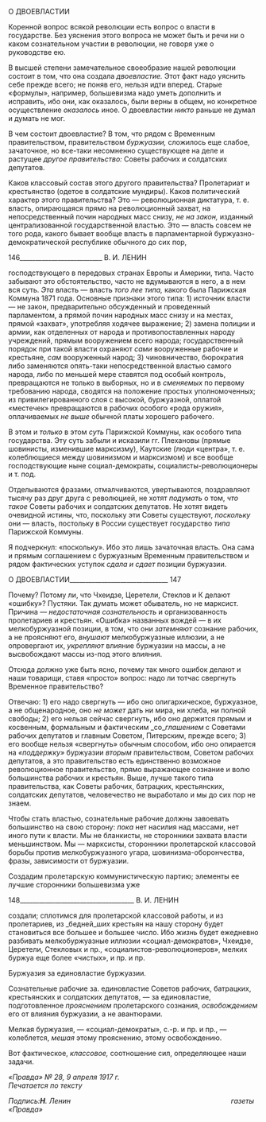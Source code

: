 О ДВОЕВЛАСТИИ

Коренной вопрос всякой революции есть вопрос о власти в государстве. Без уясне­ния этого вопроса не может быть и речи ни о каком сознательном участии в револю­ции, не говоря уже о руководстве ею.

В высшей степени замечательное своеобразие нашей революции состоит в том, что она создала _двоевластие._ Этот факт надо уяснить себе прежде всего; не поняв его, нельзя идти вперед. Старые «формулы», например, большевизма надо уметь дополнить и исправить, ибо они, как оказалось, были верны в общем, но конкретное осуществле­ние _оказалось_ иное. О двоевластии _никто_ раньше не думал и думать не мог.

В чем состоит двоевластие? В том, что рядом с Временным правительством, прави­тельством _буржуазии,_ сложилось еще слабое, зачаточное, но все-таки несомненно су­ществующее на деле и растущее _другое правительство:_ Советы рабочих и солдатских депутатов.

Каков классовый состав этого другого правительства? Пролетариат и крестьянство (одетое в солдатские мундиры). Каков политический характер этого правительства? Это — революционная диктатура, т. е. власть, опирающаяся прямо на революционный захват, на непосредственный почин народных масс снизу, _не на закон,_ изданный цен­трализованной государственной властью. Это — власть совсем не того рода, какого бывает вообще власть в парламентарной буржуазно-демократической республике обычного до сих пор,

  

146__________________________ В. И. ЛЕНИН

господствующего в передовых странах Европы и Америки, типа. Часто забывают это обстоятельство, часто не вдумываются в него, а в нем вся суть. _Эта_ власть — власть _того лее типа,_ какого была Парижская Коммуна 1871 года. Основные признаки этого типа: 1) источник власти — не закон, предварительно обсужденный и проведенный парламентом, а прямой почин народных масс снизу и на местах, прямой «захват», употребляя ходячее выражение; 2) замена полиции и армии, как отделенных от народа и противопоставленных народу учреждений, прямым вооружением всего народа; госу­дарственный порядок при такой власти охраняют _сами_ вооруженные рабочие и кресть­яне, _сам_ вооруженный народ; 3) чиновничество, бюрократия либо заменяются опять-таки непосредственной властью самого народа, либо по меньшей мере ставятся под особый контроль, превращаются не только в выборных, но и в _сменяемых_ по первому требованию народа, сводятся на положение простых уполномоченных; из привилеги­рованного слоя с высокой, буржуазной, оплатой «местечек» превращаются в рабочих особого «рода оружия», оплачиваемых _не выше_ обычной платы хорошего рабочего.

В этом и _только_ в этом _суть_ Парижской Коммуны, как особого типа государства. Эту суть забыли и исказили гг. Плехановы (прямые шовинисты, изменившие марксиз­му), Каутские (люди «центра», т. е. колеблющиеся между шовинизмом и марксизмом) и все вообще господствующие ныне социал-демократы, социалисты-революционеры и т. под.

Отделываются фразами, отмалчиваются, увертываются, поздравляют тысячу раз друг друга с революцией, не хотят _подумать_ о том, _что такое_ Советы рабочих и сол­датских депутатов. Не хотят видеть очевидной истины, что, поскольку эти Советы су­ществуют, _поскольку_ они — власть, постольку в России существует государство _типа_ Парижской Коммуны.

Я подчеркнул: «поскольку». Ибо это лишь зачаточная власть. Она сама и прямым соглашением с буржуазным Временным правительством и рядом фактических уступок _сдала и сдает_ позиции буржуазии.

  

О ДВОЕВЛАСТИИ_______________________________ 147

Почему? Потому ли, что Чхеидзе, Церетели, Стеклов и К делают «ошибку»? Пустя­ки. Так думать может обыватель, но не марксист. Причина — _недостаточная созна­тельность_ и организованность пролетариев и крестьян. «Ошибка» названных вождей — в их мелкобуржуазной позиции, в том, что они _затемняют_ сознание рабочих, а не проясняют его, _внушают_ мелкобуржуазные иллюзии, а не опровергают их, _укрепляют_ влияние буржуазии на массы, а не высвобождают массы из-под этого влияния.

Отсюда должно уже быть ясно, почему так много ошибок делают и наши товарищи, ставя «просто» вопрос: надо ли тотчас свергнуть Временное правительство?

Отвечаю: 1) его надо свергнуть — ибо оно олигархическое, буржуазное, а не обще­народное, оно _не может_ дать ни мира, ни хлеба, ни полной свободы; 2) его нельзя сей­час свергнуть, ибо оно держится прямым и косвенным, формальным и фактическим _со­__глашением_ с Советами рабочих депутатов и главным Советом, Питерским, прежде все­го; 3) его вообще нельзя «свергнуть» обычным способом, ибо оно опирается на _«под­держку»_ буржуазии _вторым_ правительством, Советом рабочих депутатов, а это прави­тельство есть единственно возможное революционное правительство, прямо выра­жающее сознание и волю большинства рабочих и крестьян. Выше, лучше такого типа правительства, как Советы рабочих, батрацких, крестьянских, солдатских депутатов, человечество не выработало и мы до сих пор не знаем.

Чтобы стать властью, сознательные рабочие должны завоевать большинство на свою сторону: _пока_ нет насилия над массами, нет иного пути к власти. Мы не бланкисты, не сторонники захвата власти меньшинством. Мы — марксисты, сторонники пролетар­ской классовой борьбы против мелкобуржуазного угара, шовинизма-оборончества, фразы, зависимости от буржуазии.

Создадим пролетарскую коммунистическую партию; элементы ее лучшие сторонни­ки большевизма уже

  

148____________________________________ В. И. ЛЕНИН

создали; сплотимся для пролетарской классовой работы, и из пролетариев, из _бедней­__ших_ крестьян на нашу сторону будет становиться все большее и большее число. Ибо _жизнь_ будет ежедневно разбивать мелкобуржуазные иллюзии «социал-демократов», Чхеидзе, Церетели, Стекловых и пр., «социалистов-революционеров», мелких буржуа еще более «чистых», и пр. и пр.

Буржуазия за единовластие буржуазии.

Сознательные рабочие за. единовластие Советов рабочих, батрацких, крестьянских и солдатских депутатов, — за единовластие, подготовленное _прояснением_ пролетарского сознания, _освобождением_ его от влияния буржуазии, а не авантюрами.

Мелкая буржуазия, — «социал-демократы», с.-р. и пр. и пр., — колеблется, _мешая_ этому прояснению, этому освобождению.

Вот фактическое, _классовое,_ соотношение сил, определяющее наши задачи.

_«Правда» № 28, 9 апреля 1917 г.                                                             Печатается по тексту_

_Подпись:__Η__. Ленин                                                                                  газеты «Правда»_